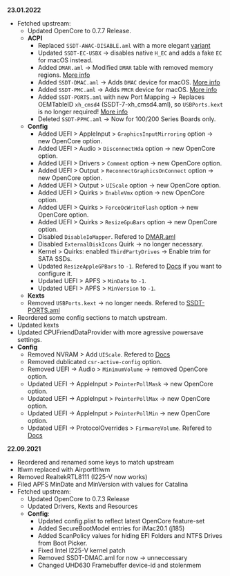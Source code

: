 **23.01.2022**
- Fetched upstream:
  - Updated OpenCore to 0.7.7 Release.
  - **ACPI**
  	- Replaced `SSDT-AWAC-DISABLE.aml` with a more elegant [variant](https://github.com/5T33Z0/OC-Little-Translated/tree/main/01_Adding_missing_Devices_and_enabling_Features/System_Clock_(SSDT-AWAC)#method-1-using-ssct-awac_n_rtc_y-recommended)
  	- Updated `SSDT-EC-USBX` → disables native `H_EC` and adds a fake `EC` for macOS instead.
    - Added `DMAR.aml` → Modified `DMAR` table with removed memory regions. [More info](https://github.com/5T33Z0/OC-Little-Translated/blob/edd7bfc5afb9f4a3a01435edfebdb417d299a0a8/00_About_ACPI/ACPI_Dropping_Tables/README.md#example-1-dropping-the-dmar-table)
    - Added `SSDT-DMAC.aml` → Adds `DMAC` device for macOS. [More info](https://github.com/5T33Z0/OC-Little-Translated/tree/main/01_Adding_missing_Devices_and_enabling_Features/DMA_Controller_(SSDT-DMAC))
    - Added `SSDT-PMC.aml` → Adds `PMCR` device for macOS. [More info](https://github.com/5T33Z0/OC-Little-Translated/tree/main/01_Adding_missing_Devices_and_enabling_Features/PMC_Support_(SSDT-PMC))
    - Added `SSDT-PORTS.aml` with new Port Mapping → Replaces OEMTableID `xh_cmsd4` (SSDT-7-xh_cmsd4.aml), so `USBPorts.kext` is no longer required! [More info](https://github.com/5T33Z0/OC-Little-Translated/tree/main/03_USB_Fixes/ACPI_Mapping_USB_Ports)
    - Deleted `SSDT-PPMC.aml` → Now for 100/200 Series Boards only.
  - **Config**
    - Added UEFI > AppleInput > `GraphicsInputMirroring` option → new OpenCore option.
    - Added UEFI > Audio > `DisconnectHda` option → new OpenCore option.
    - Added UEFI > Drivers > `Comment` option → new OpenCore option.
    - Added UEFI > Output > `ReconnectGraphicsOnConnect` option → new OpenCore option.
    - Added UEFI > Output > `UIScale` option → new OpenCore option.
    - Added UEFI > Quirks > `EnableVmx` option → new OpenCore option.
    - Added UEFI > Quirks > `ForceOcWriteFlash` option → new OpenCore option.
    - Added UEFI > Quirks > `ResizeGpuBars` option → new OpenCore option.
    - Disabled `DisableIoMapper`. Refered to [DMAR.aml](https://github.com/5T33Z0/OC-Little-Translated/blob/edd7bfc5afb9f4a3a01435edfebdb417d299a0a8/00_About_ACPI/ACPI_Dropping_Tables/README.md#example-1-dropping-the-dmar-table)
    - Disabled `ExternalDiskIcons` Quirk → no longer necessary.
    - Kernel > Quirks: enabled `ThirdPartyDrives` → Enable trim for SATA SSDs.
    - Updated `ResizeAppleGPBars` to `-1`. Refered to [Docs](https://dortania.github.io/docs/release/Configuration.html#x1-260005) if you want to configure it.
    - Updated UEFI > APFS > `MinDate` to `-1`.
    - Updated UEFI > APFS > `MinVersion` to `-1`.
  -  **Kexts**
    - Removed `USBPorts.kext` → no longer needs. Refered to [SSDT-PORTS.aml](https://github.com/5T33Z0/OC-Little-Translated/tree/main/03_USB_Fixes/ACPI_Mapping_USB_Ports)
- Reordered some config sections to match upstream.
- Updated kexts
- Updated CPUFriendDataProvider with more agressive powersave settings.
- **Config**
  -  Removed NVRAM > Add `UIScale`. Refered to [Docs](https://dortania.github.io/docs/release/Configuration.html#x1-7900014)
  - Removed dublicated `csr-active-config` option.
  - Removed UEFI -> Audio > `MinimumVolume` → removed OpenCore option.
  - Updated UEFI -> AppleInput > `PointerPollMask` → new OpenCore option.
  - Updated UEFI -> AppleInput > `PointerPollMax` → new OpenCore option.
  - Updated UEFI -> AppleInput > `PointerPollMin` → new OpenCore option.
  - Updated UEFI -> ProtocolOverrides > `FirmwareVolume`. Refered to [Docs](https://dortania.github.io/OpenCore-Post-Install/universal/security/filevault.html)


**22.09.2021**
- Reordered and renamed some keys to match upstream
- Itlwm replaced with AirportItlwm
- Removed RealtekRTL8111 (I225-V now works)
- Filed APFS MinDate and MinVersion with values for Catalina
- Fetched upstream:
  - Updated OpenCore to 0.7.3 Release
  - Updated Drivers, Kexts and Resources
  - **Config**:
    - Updated config.plist to reflect latest OpenCore feature-set
    - Added SecureBootModel entries for iMac20.1 (j185)
    - Added ScanPolicy values for hiding EFI Folders and NTFS Drives from Boot Picker.
    - Fixed Intel I225-V kernel patch
    - Removed SSDT-DMAC.aml for now → unneccessary
    - Changed UHD630 Framebuffer device-id and stolenmem
